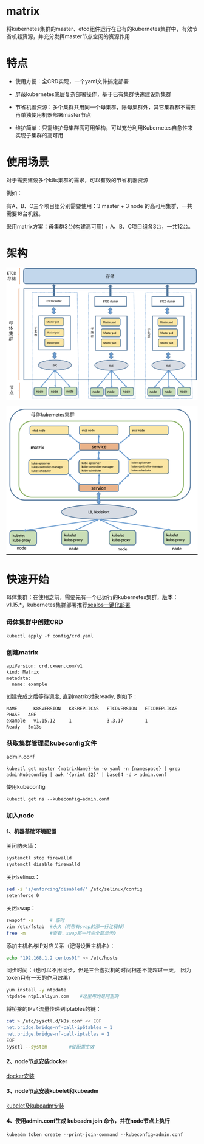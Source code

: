 # matrix

将kubernetes集群的master、etcd组件运行在已有的kubernetes集群中，有效节省机器资源，并充分发挥master节点空闲的资源作用

# 特点

- 使用方便：全CRD实现，一个yaml文件搞定部署

- 屏蔽kubernetes底层复杂部署操作，基于已有集群快速建设新集群

- 节省机器资源：多个集群共用同一个母集群，除母集群外，其它集群都不需要再单独使用机器部署master节点 

- 维护简单：只需维护母集群高可用架构，可以充分利用Kubernetes自愈性来实现子集群的高可用
 
# 使用场景

对于需要建设多个k8s集群的需求，可以有效的节省机器资源

例如：

有A、B、C三个项目组分别需要使用：3 master + 3 node 的高可用集群，一共需要18台机器。

采用matrix方案：母集群3台(构建高可用) + A、B、C项目组各3台，一共12台。

# 架构

![](./matrix.png)

![](./matrix-detail.png)

# 快速开始

母体集群：在使用之前，需要先有一个已运行的kubernetes集群，版本：v1.15.*，kubernetes集群部署推荐[sealos一键化部署](https://github.com/fanux/sealos)

### 母体集群中创建CRD 

``` shell
kubectl apply -f config/crd.yaml
```

### 创建matrix

``` shell
apiVersion: crd.cxwen.com/v1
kind: Matrix
metadata:
  name: example
```

创建完成之后等待调度, 直到matrix对象ready, 例如下：

```
NAME      K8SVERSION   K8SREPLICAS   ETCDVERSION   ETCDREPLICAS   PHASE   AGE
example   v1.15.12     1             3.3.17        1              Ready   5m13s
```

### 获取集群管理员kubeconfig文件

admin.conf

``` shell
kubectl get master {matrixName}-km -o yaml -n {namespace} | grep adminKubeconfig | awk '{print $2}' | base64 -d > admin.conf
```

使用kubeconfig

``` shell
kubectl get ns --kubeconfig=admin.conf
```

### 加入node

#### 1、机器基础环境配置

关闭防火墙：

```bash
systemctl stop firewalld
systemctl disable firewalld
```

关闭selinux：
```bash
sed -i 's/enforcing/disabled/' /etc/selinux/config 
setenforce 0
```

关闭swap：

```bash
swapoff -a      # 临时
vim /etc/fstab  #永久（将带有swap的那一行注释掉）
free -m         #查看，swap那一行会全部显示0
```

添加主机名与IP对应关系（记得设置主机名）：
```bash
echo "192.168.1.2 centos01" >> /etc/hosts
```

同步时间：（也可以不用同步，但是三台虚拟机的时间相差不能超过一天，
因为token只有一天的作用效果）

```bash
yum install -y ntpdate
ntpdate ntp1.aliyun.com    #这里用的是阿里的
```

将桥接的IPv4流量传递到iptables的链：
```bash
cat > /etc/sysctl.d/k8s.conf << EOF
net.bridge.bridge-nf-call-ip6tables = 1
net.bridge.bridge-nf-call-iptables = 1
EOF
sysctl --system        #使配置生效
```

#### 2、node节点安装docker

[docker安装](docs/docker.md)

#### 3、node节点安装kubelet和kubeadm

[kubelet及kubeadm安装](docs/kubernetes.md)

#### 4、使用admin.conf生成 kubeadm join 命令，并在node节点上执行

```shell
kubeadm token create --print-join-command --kubeconfig=admin.conf
```
